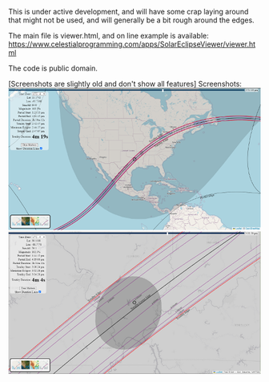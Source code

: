 This is under active development, and will have some crap laying around that might not
be used, and will generally be a bit rough around the edges.

The main file is viewer.html, and on line example is available: https://www.celestialprogramming.com/apps/SolarEclipseViewer/viewer.html

The code is public domain.

[Screenshots are slightly old and don't show all features]
Screenshots:
![screenshot1](https://raw.githubusercontent.com/gmiller123456/solareclipseviewer/main/images/screenshot1.png)
![screenshot2](https://raw.githubusercontent.com/gmiller123456/solareclipseviewer/main/images/screenshot2.png)

